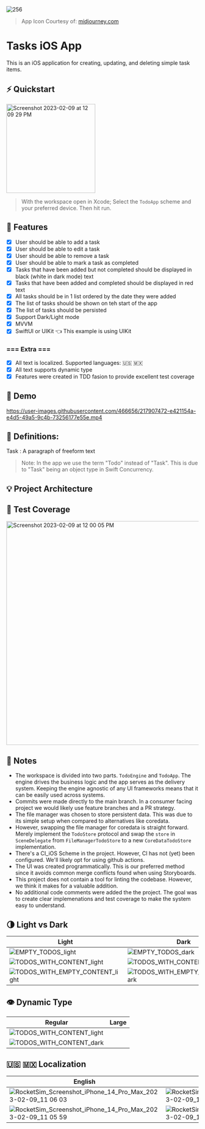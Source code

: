 ![256](https://user-images.githubusercontent.com/466656/217907554-6d732a98-8fb7-44a0-ae19-0dc25c682a4c.png)
> App Icon Courtesy of: [midjourney.com](https://midjourney.com)

# Tasks iOS App
This is an iOS application for creating, updating, and deleting simple task items.

## ⚡️ Quickstart
<img width="233" alt="Screenshot 2023-02-09 at 12 09 29 PM" src="https://user-images.githubusercontent.com/466656/217908348-f76cc7ff-f337-432b-b460-e0557306f6cd.png">

> With the workspace open in Xcode; Select the `TodoApp` scheme and your preferred device. Then hit run.

## 🎯 Features
- [x] User should be able to add a task
- [x] User should be able to edit a task
- [x] User should be able to remove a task
- [x] User should be able to mark a task as completed
- [x] Tasks that have been added but not completed should be displayed in black (white in dark mode) text
- [x] Tasks that have been added and completed should be displayed in red text
- [x] All tasks should be in 1 list ordered by the date they were added
- [x] The list of tasks should be shown on teh start of the app
- [x] The list of tasks should be persisted
- [x] Support Dark/Light mode
- [x] MVVM
- [x] SwiftUI or UIKit 👈 This example is using UIKit

### === Extra ===
- [x] All text is localized. Supported languages: 🇺🇸 🇲🇽
- [x] All text supports dynamic type
- [x] Features were created in TDD fasion to provide excellent test coverage

## 📲 Demo

https://user-images.githubusercontent.com/466656/217907472-e421154a-e4d5-49a5-9c4b-73256177e55e.mp4

## 📖 Definitions:

Task
: A paragraph of freeform text
> Note: In the app we use the term "Todo" instead of "Task". This is due to "Task" being an object type in Swift Concurrency.

## 💡 Project Architecture

## 🤖 Test Coverage

<img width="586" alt="Screenshot 2023-02-09 at 12 00 05 PM" src="https://user-images.githubusercontent.com/466656/217908324-7ef2f426-dde6-4cc1-9697-485338b0189e.png">

## 📝 Notes
- The workspace is divided into two parts. `TodoEngine` and `TodoApp`. The engine drives the business logic and the app serves as the delivery system. Keeping the engine agnostic of any UI frameworks means that it can be easily used across systems.
- Commits were made directly to the main branch. In a consumer facing project we would likely use feature branches and a PR strategy.
- The file manager was chosen to store persistent data. This was due to its simple setup when compared to alternatives like coredata.
- However, swapping the file manager for coredata is straight forward. Merely implement the `TodoStore` protocol and swap the `store` in `SceneDelegate` from `FileManagerTodoStore` to a new `CoreDataTodoStore` implementation.
- There's a CI_iOS Scheme in the project. However, CI has not (yet) been configured. We'll likely opt for using github actions.
- The UI was created programmatically. This is our preferred method since it avoids common merge conflicts found when using Storyboards.
- This project does not contain a tool for linting the codebase. However, we think it makes for a valuable addition.
- No additional code comments were added the the project. The goal was to create clear implemenations and test coverage to make the system easy to understand.


## 🌗 Light vs Dark

| Light | Dark |
| ----- | ----- |
|![EMPTY_TODOS_light](https://user-images.githubusercontent.com/466656/217914327-db34d399-f4cf-49f4-bf3f-d6817ced2f99.png)|![EMPTY_TODOS_dark](https://user-images.githubusercontent.com/466656/217914346-e5b8535b-82c9-4260-a718-ce4b6c63d3e0.png)|
|![TODOS_WITH_CONTENT_light](https://user-images.githubusercontent.com/466656/217914403-ecb46538-dd6c-4b2f-a2d9-a8f48fe42bd2.png)|![TODOS_WITH_CONTENT_dark](https://user-images.githubusercontent.com/466656/217914426-d05edafc-78ef-474b-b09d-bb84859f7ae5.png)|
|![TODOS_WITH_EMPTY_CONTENT_light](https://user-images.githubusercontent.com/466656/217914552-6577aee4-ce20-4cce-90cc-2fab1cf7f7ea.png)|![TODOS_WITH_EMPTY_CONTENT_dark](https://user-images.githubusercontent.com/466656/217914576-680e44e9-92f3-4e0b-a506-8202b5a40971.png)|

## 👁️ Dynamic Type

| Regular | Large |
| ----- | ----- |
|![TODOS_WITH_CONTENT_light](https://user-images.githubusercontent.com/466656/217917901-2e360a93-2791-46d7-b3c2-e3068b96239f.png)|
|![TODOS_WITH_CONTENT_dark](https://user-images.githubusercontent.com/466656/217917941-162748cc-cb65-4d50-b1fa-9c8fa16a8a85.png)|

## 🇺🇸 🇲🇽 Localization

| English | Spanish |
| ----- | ----- |
|![RocketSim_Screenshot_iPhone_14_Pro_Max_2023-02-09_11 06 03](https://user-images.githubusercontent.com/466656/217911521-11f2df37-179a-451e-9a37-aaee3d9030fe.png)|![RocketSim_Screenshot_iPhone_14_Pro_Max_2023-02-09_11 05 26](https://user-images.githubusercontent.com/466656/217911535-720c6467-472c-4f79-a424-249888fb9e9e.png)|
|![RocketSim_Screenshot_iPhone_14_Pro_Max_2023-02-09_11 05 59](https://user-images.githubusercontent.com/466656/217911554-128994a4-c184-418a-b9e3-ced211e95020.png)|![RocketSim_Screenshot_iPhone_14_Pro_Max_2023-02-09_11 05 39](https://user-images.githubusercontent.com/466656/217911571-f23f2232-1a3b-4f16-8891-fe4d38649584.png)|
